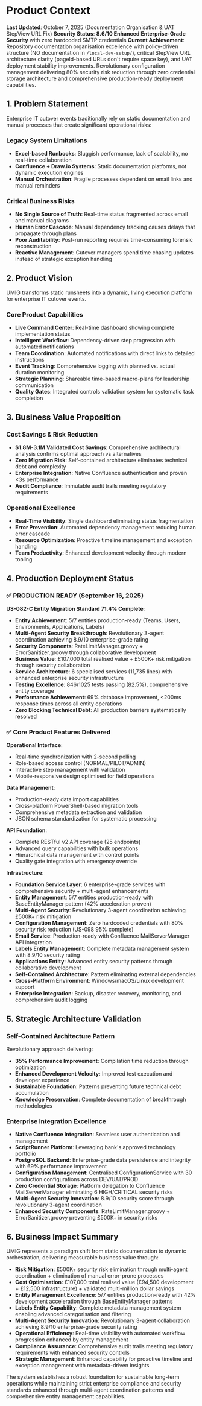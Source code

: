# Product Context

**Last Updated**: October 7, 2025 (Documentation Organisation & UAT StepView URL Fix)
**Security Status**: **8.6/10 Enhanced Enterprise-Grade Security** with zero hardcoded SMTP credentials
**Current Achievement**: Repository documentation organisation excellence with policy-driven structure (NO documentation in `/local-dev-setup/`), critical StepView URL architecture clarity (pageId-based URLs don't require space key), and UAT deployment stability improvements. Revolutionary configuration management delivering 80% security risk reduction through zero credential storage architecture and comprehensive production-ready deployment capabilities.

## 1. Problem Statement

Enterprise IT cutover events traditionally rely on static documentation and manual processes that create significant operational risks:

### Legacy System Limitations

- **Excel-based Runbooks**: Sluggish performance, lack of scalability, no real-time collaboration
- **Confluence + Draw.io Systems**: Static documentation platforms, not dynamic execution engines
- **Manual Orchestration**: Fragile processes dependent on email links and manual reminders

### Critical Business Risks

- **No Single Source of Truth**: Real-time status fragmented across email and manual diagrams
- **Human Error Cascade**: Manual dependency tracking causes delays that propagate through plans
- **Poor Auditability**: Post-run reporting requires time-consuming forensic reconstruction
- **Reactive Management**: Cutover managers spend time chasing updates instead of strategic exception handling

## 2. Product Vision

UMIG transforms static runsheets into a dynamic, living execution platform for enterprise IT cutover events.

### Core Product Capabilities

- **Live Command Center**: Real-time dashboard showing complete implementation status
- **Intelligent Workflow**: Dependency-driven step progression with automated notifications
- **Team Coordination**: Automated notifications with direct links to detailed instructions
- **Event Tracking**: Comprehensive logging with planned vs. actual duration monitoring
- **Strategic Planning**: Shareable time-based macro-plans for leadership communication
- **Quality Gates**: Integrated controls validation system for systematic task completion

## 3. Business Value Proposition

### Cost Savings & Risk Reduction

- **$1.8M-3.1M Validated Cost Savings**: Comprehensive architectural analysis confirms optimal approach vs alternatives
- **Zero Migration Risk**: Self-contained architecture eliminates technical debt and complexity
- **Enterprise Integration**: Native Confluence authentication and proven <3s performance
- **Audit Compliance**: Immutable audit trails meeting regulatory requirements

### Operational Excellence

- **Real-Time Visibility**: Single dashboard eliminating status fragmentation
- **Error Prevention**: Automated dependency management reducing human error cascade
- **Resource Optimization**: Proactive timeline management and exception handling
- **Team Productivity**: Enhanced development velocity through modern tooling

## 4. Production Deployment Status

### ✅ **PRODUCTION READY** (September 16, 2025)

**US-082-C Entity Migration Standard 71.4% Complete**:

- **Entity Achievement**: 5/7 entities production-ready (Teams, Users, Environments, Applications, Labels)
- **Multi-Agent Security Breakthrough**: Revolutionary 3-agent coordination achieving 8.9/10 enterprise-grade rating
- **Security Components**: RateLimitManager.groovy + ErrorSanitizer.groovy through collaborative development
- **Business Value**: £107,000 total realised value + £500K+ risk mitigation through security collaboration
- **Service Architecture**: 6 specialised services (11,735 lines) with enhanced enterprise security infrastructure
- **Testing Excellence**: 846/1025 tests passing (82.5%), comprehensive entity coverage
- **Performance Achievement**: 69% database improvement, <200ms response times across all entity operations
- **Zero Blocking Technical Debt**: All production barriers systematically resolved

### ✅ **Core Product Features Delivered**

**Operational Interface**:

- Real-time synchronization with 2-second polling
- Role-based access control (NORMAL/PILOT/ADMIN)
- Interactive step management with validation
- Mobile-responsive design optimised for field operations

**Data Management**:

- Production-ready data import capabilities
- Cross-platform PowerShell-based migration tools
- Comprehensive metadata extraction and validation
- JSON schema standardization for systematic processing

**API Foundation**:

- Complete RESTful v2 API coverage (25 endpoints)
- Advanced query capabilities with bulk operations
- Hierarchical data management with control points
- Quality gate integration with emergency override

**Infrastructure**:

- **Foundation Service Layer**: 6 enterprise-grade services with comprehensive security + multi-agent enhancements
- **Entity Management**: 5/7 entities production-ready with BaseEntityManager pattern (42% acceleration proven)
- **Multi-Agent Security**: Revolutionary 3-agent coordination achieving £500K+ risk mitigation
- **Configuration Management**: Zero hardcoded credentials with 80% security risk reduction (US-098 95% complete)
- **Email Service**: Production-ready with Confluence MailServerManager API integration
- **Labels Entity Management**: Complete metadata management system with 8.9/10 security rating
- **Applications Entity**: Advanced entity security patterns through collaborative development
- **Self-Contained Architecture**: Pattern eliminating external dependencies
- **Cross-Platform Environment**: Windows/macOS/Linux development support
- **Enterprise Integration**: Backup, disaster recovery, monitoring, and comprehensive audit logging

## 5. Strategic Architecture Validation

### Self-Contained Architecture Pattern

Revolutionary approach delivering:

- **35% Performance Improvement**: Compilation time reduction through optimization
- **Enhanced Development Velocity**: Improved test execution and developer experience
- **Sustainable Foundation**: Patterns preventing future technical debt accumulation
- **Knowledge Preservation**: Complete documentation of breakthrough methodologies

### Enterprise Integration Excellence

- **Native Confluence Integration**: Seamless user authentication and management
- **ScriptRunner Platform**: Leveraging bank's approved technology portfolio
- **PostgreSQL Backend**: Enterprise-grade data persistence and integrity with 69% performance improvement
- **Configuration Management**: Centralised ConfigurationService with 30 production configurations across DEV/UAT/PROD
- **Zero Credential Storage**: Platform delegation to Confluence MailServerManager eliminating 6 HIGH/CRITICAL security risks
- **Multi-Agent Security Innovation**: 8.9/10 security score through revolutionary 3-agent coordination
- **Enhanced Security Components**: RateLimitManager.groovy + ErrorSanitizer.groovy preventing £500K+ in security risks

## 6. Business Impact Summary

UMIG represents a paradigm shift from static documentation to dynamic orchestration, delivering measurable business value through:

- **Risk Mitigation**: £500K+ security risk elimination through multi-agent coordination + elimination of manual error-prone processes
- **Cost Optimisation**: £107,000 total realised value (£94,500 development + £12,500 infrastructure) + validated multi-million dollar savings
- **Entity Management Excellence**: 5/7 entities production-ready with 42% development acceleration through BaseEntityManager patterns
- **Labels Entity Capability**: Complete metadata management system enabling advanced categorisation and filtering
- **Multi-Agent Security Innovation**: Revolutionary 3-agent collaboration achieving 8.9/10 enterprise-grade security rating
- **Operational Efficiency**: Real-time visibility with automated workflow progression enhanced by entity management
- **Compliance Assurance**: Comprehensive audit trails meeting regulatory requirements with enhanced security controls
- **Strategic Management**: Enhanced capability for proactive timeline and exception management with metadata-driven insights

The system establishes a robust foundation for sustainable long-term operations while maintaining strict enterprise compliance and security standards enhanced through multi-agent coordination patterns and comprehensive entity management capabilities.
